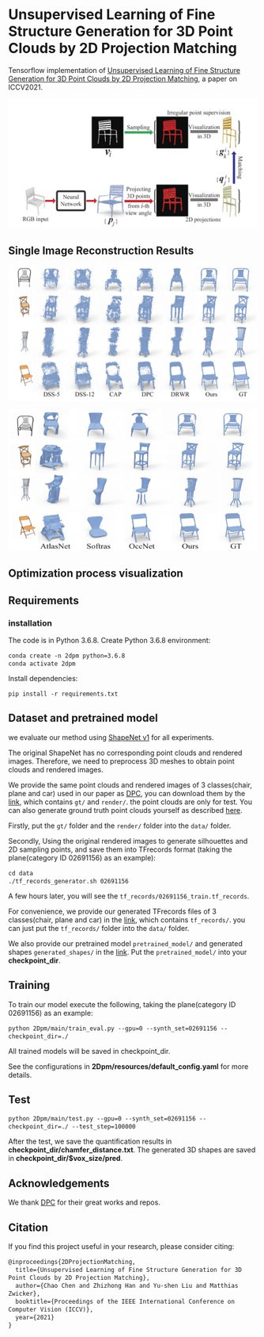 # Unsupervised Learning of Fine Structure Generation for 3D Point Clouds by 2D Projection Matching

Tensorflow implementation of [Unsupervised Learning of Fine Structure Generation for 3D Point Clouds by 2D Projection Matching](https://arxiv.org/pdf/2108.03746.pdf), a paper on ICCV2021.

![overview](overview/overview.png)

## Single Image Reconstruction Results

![result_1](overview\result_1.png)

![result_2](overview\result_2.png)

## Optimization process visualization



## Requirements

### installation

The code is in Python 3.6.8. Create Python 3.6.8 environment:

```
conda create -n 2dpm python=3.6.8
conda activate 2dpm
```

Install dependencies:

```
pip install -r requirements.txt
```

## Dataset and pretrained model

we evaluate our method using [ShapeNet v1](https://www.shapenet.org/) for all experiments. 

The original ShapeNet has no corresponding point clouds and rendered images. Therefore, we need to preprocess 3D meshes to obtain point clouds and rendered images.

We provide the same point clouds and rendered images of 3 classes(chair, plane and car) used in our paper as [DPC](https://arxiv.org/abs/1810.09381), you can download them by the [link](https://drive.google.com/drive/folders/1Gn8OW38gGWhtGKbxtC04dXgh_lWu9qJL?usp=sharing), which contains `gt/` and `render/`. the point clouds are only for test. You can also generate ground truth point clouds yourself as described [here](https://github.com/chenchao15/2D_projection_matching/blob/main/2Dpm/densify/README.md).

Firstly, put the `gt/` folder and the  `render/` folder into the `data/` folder.

Secondly, Using the original rendered images to generate silhouettes and 2D sampling points, and save them into TFrecords format (taking the plane(category ID 02691156) as an example): 

```
cd data
./tf_records_generator.sh 02691156
```

A few hours later, you will see the `tf_records/02691156_train.tf_records`.

For convenience, we provide our generated TFrecords files of 3 classes(chair, plane and car) in the [link](https://drive.google.com/drive/folders/1Gn8OW38gGWhtGKbxtC04dXgh_lWu9qJL?usp=sharing), which contains `tf_records/`. you can just put the `tf_records/` folder into the `data/` folder.

We also provide our pretrained model `pretrained_model/` and generated shapes `generated_shapes/` in the [link](https://drive.google.com/drive/folders/1Gn8OW38gGWhtGKbxtC04dXgh_lWu9qJL?usp=sharing). Put the `pretrained_model/` into your **checkpoint_dir**.

## Training

To train our model execute the following, taking the plane(category ID 02691156) as an example:

```
python 2Dpm/main/train_eval.py --gpu=0 --synth_set=02691156 --checkpoint_dir=./
```

All trained models will be saved in checkpoint_dir.

See the configurations in **2Dpm/resources/default_config.yaml** for more details.

## Test

```
python 2Dpm/main/test.py --gpu=0 --synth_set=02691156 --checkpoint_dir=./ --test_step=100000
```

After the test, we save the quantification results in **checkpoint_dir/chamfer_distance.txt**. The generated 3D shapes are saved in **checkpoint_dir/$vox_size/pred**.

## Acknowledgements

We thank [DPC](https://arxiv.org/abs/1810.09381) for their great works and repos.

## Citation

If you find this project useful in your research, please consider citing:

```
@inproceedings{2DProjectionMatching,
  title={Unsupervised Learning of Fine Structure Generation for 3D Point Clouds by 2D Projection Matching},
  author={Chao Chen and Zhizhong Han and Yu-shen Liu and Matthias Zwicker},
  booktitle={Proceedings of the IEEE International Conference on Computer Vision (ICCV)},
  year={2021}
}
```
